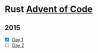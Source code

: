# Rust [Advent of Code](https://adventofcode.com/)

## 2015

- [x] [Day 1](https://adventofcode.com/2015/day/1)
- [ ] [Day 2](https://adventofcode.com/2015/day/2)
